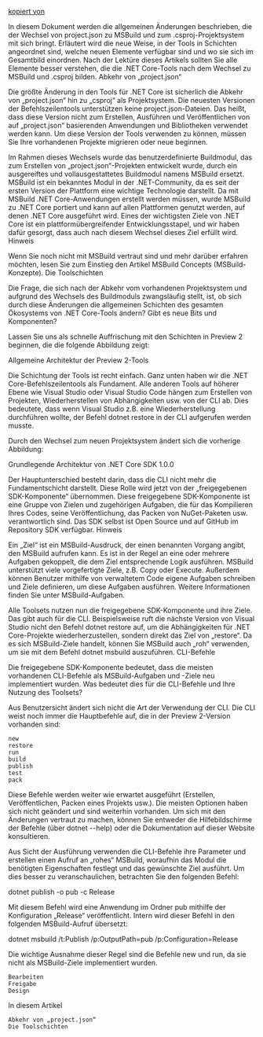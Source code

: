 [kopiert von](https://docs.microsoft.com/de-de/dotnet/core/tools/cli-msbuild-architecture)

In diesem Dokument werden die allgemeinen Änderungen beschrieben, die der Wechsel von project.json zu MSBuild und zum .csproj-Projektsystem mit sich bringt. Erläutert wird die neue Weise, in der Tools in Schichten angeordnet sind, welche neuen Elemente verfügbar sind und wo sie sich im Gesamtbild einordnen. Nach der Lektüre dieses Artikels sollten Sie alle Elemente besser verstehen, die die .NET Core-Tools nach dem Wechsel zu MSBuild und .csproj bilden.
Abkehr von „project.json“

Die größte Änderung in den Tools für .NET Core ist sicherlich die Abkehr von „project.json“ hin zu „csproj“ als Projektsystem. Die neuesten Versionen der Befehlszeilentools unterstützen keine project.json-Dateien. Das heißt, dass diese Version nicht zum Erstellen, Ausführen und Veröffentlichen von auf „project.json“ basierenden Anwendungen und Bibliotheken verwendet werden kann. Um diese Version der Tools verwenden zu können, müssen Sie Ihre vorhandenen Projekte migrieren oder neue beginnen.

Im Rahmen dieses Wechsels wurde das benutzerdefinierte Buildmodul, das zum Erstellen von „project.json“-Projekten entwickelt wurde, durch ein ausgereiftes und vollausgestattetes Buildmodul namens MSBuild ersetzt. MSBuild ist ein bekanntes Modul in der .NET-Community, da es seit der ersten Version der Plattform eine wichtige Technologie darstellt. Da mit MSBuild .NET Core-Anwendungen erstellt werden müssen, wurde MSBuild zu .NET Core portiert und kann auf allen Plattformen genutzt werden, auf denen .NET Core ausgeführt wird. Eines der wichtigsten Ziele von .NET Core ist ein plattformübergreifender Entwicklungsstapel, und wir haben dafür gesorgt, dass auch nach diesem Wechsel dieses Ziel erfüllt wird.
Hinweis

Wenn Sie noch nicht mit MSBuild vertraut sind und mehr darüber erfahren möchten, lesen Sie zum Einstieg den Artikel MSBuild Concepts (MSBuild-Konzepte).
Die Toolschichten

Die Frage, die sich nach der Abkehr vom vorhandenen Projektsystem und aufgrund des Wechsels des Buildmoduls zwangsläufig stellt, ist, ob sich durch diese Änderungen die allgemeinen Schichten des gesamten Ökosystems von .NET Core-Tools ändern? Gibt es neue Bits und Komponenten?

Lassen Sie uns als schnelle Auffrischung mit den Schichten in Preview 2 beginnen, die die folgende Abbildung zeigt:

Allgemeine Architektur der Preview 2-Tools

Die Schichtung der Tools ist recht einfach. Ganz unten haben wir die .NET Core-Befehlszeilentools als Fundament. Alle anderen Tools auf höherer Ebene wie Visual Studio oder Visual Studio Code hängen zum Erstellen von Projekten, Wiederherstellen von Abhängigkeiten usw. von der CLI ab. Dies bedeutete, dass wenn Visual Studio z.B. eine Wiederherstellung durchführen wollte, der Befehl dotnet restore in der CLI aufgerufen werden musste.

Durch den Wechsel zum neuen Projektsystem ändert sich die vorherige Abbildung:

Grundlegende Architektur von .NET Core SDK 1.0.0

Der Hauptunterschied besteht darin, dass die CLI nicht mehr die Fundamentschicht darstellt. Diese Rolle wird jetzt von der „freigegebenen SDK-Komponente“ übernommen. Diese freigegebene SDK-Komponente ist eine Gruppe von Zielen und zugehörigen Aufgaben, die für das Kompilieren Ihres Codes, seine Veröffentlichung, das Packen von NuGet-Paketen usw. verantwortlich sind. Das SDK selbst ist Open Source und auf GitHub im Repository SDK verfügbar.
Hinweis

Ein „Ziel“ ist ein MSBuild-Ausdruck, der einen benannten Vorgang angibt, den MSBuild aufrufen kann. Es ist in der Regel an eine oder mehrere Aufgaben gekoppelt, die dem Ziel entsprechende Logik ausführen. MSBuild unterstützt viele vorgefertigte Ziele, z.B. Copy oder Execute. Außerdem können Benutzer mithilfe von verwaltetem Code eigene Aufgaben schreiben und Ziele definieren, um diese Aufgaben ausführen. Weitere Informationen finden Sie unter MSBuild-Aufgaben.

Alle Toolsets nutzen nun die freigegebene SDK-Komponente und ihre Ziele. Das gibt auch für die CLI. Beispielsweise ruft die nächste Version von Visual Studio nicht den Befehl dotnet restore auf, um die Abhängigkeiten für .NET Core-Projekte wiederherzustellen, sondern direkt das Ziel von „restore“. Da es sich MSBuild-Ziele handelt, können Sie MSBuild auch „roh“ verwenden, um sie mit dem Befehl dotnet msbuild auszuführen.
CLI-Befehle

Die freigegebene SDK-Komponente bedeutet, dass die meisten vorhandenen CLI-Befehle als MSBuild-Aufgaben und -Ziele neu implementiert wurden. Was bedeutet dies für die CLI-Befehle und Ihre Nutzung des Toolsets?

Aus Benutzersicht ändert sich nicht die Art der Verwendung der CLI. Die CLI weist noch immer die Hauptbefehle auf, die in der Preview 2-Version vorhanden sind:

    new
    restore
    run
    build
    publish
    test
    pack

Diese Befehle werden weiter wie erwartet ausgeführt (Erstellen, Veröffentlichen, Packen eines Projekts usw.). Die meisten Optionen haben sich nicht geändert und sind weiterhin vorhanden. Um sich mit den Änderungen vertraut zu machen, können Sie entweder die Hilfebildschirme der Befehle (über dotnet <command> --help) oder die Dokumentation auf dieser Website konsultieren.

Aus Sicht der Ausführung verwenden die CLI-Befehle ihre Parameter und erstellen einen Aufruf an „rohes“ MSBuild, woraufhin das Modul die benötigten Eigenschaften festlegt und das gewünschte Ziel ausführt. Um dies besser zu veranschaulichen, betrachten Sie den folgenden Befehl:

dotnet publish -o pub -c Release

Mit diesem Befehl wird eine Anwendung im Ordner pub mithilfe der Konfiguration „Release“ veröffentlicht. Intern wird dieser Befehl in den folgenden MSBuild-Aufruf übersetzt:

dotnet msbuild /t:Publish /p:OutputPath=pub /p:Configuration=Release

Die wichtige Ausnahme dieser Regel sind die Befehle new und run, da sie nicht als MSBuild-Ziele implementiert wurden.

    Bearbeiten
    Freigabe
    Design

In diesem Artikel

    Abkehr von „project.json“
    Die Toolschichten
